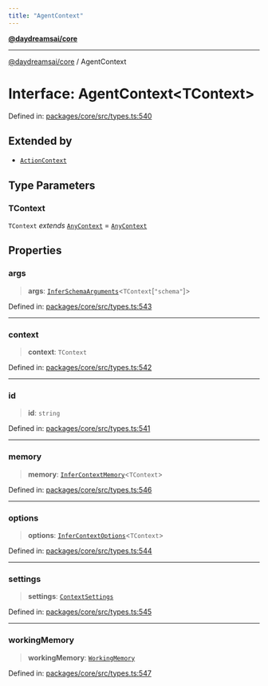 ```yaml
---
title: "AgentContext"
---
```


[**@daydreamsai/core**](./api-reference.md)

***

[@daydreamsai/core](./api-reference.md) / AgentContext

# Interface: AgentContext\<TContext\>

Defined in: [packages/core/src/types.ts:540](https://github.com/dojoengine/daydreams/blob/95678f46ea3908883ec80d853a28c9f23ca4f5c2/packages/core/src/types.ts#L540)

## Extended by

- [`ActionContext`](./ActionContext.md)

## Type Parameters

### TContext

`TContext` *extends* [`AnyContext`](./AnyContext.md) = [`AnyContext`](./AnyContext.md)

## Properties

### args

> **args**: [`InferSchemaArguments`](./InferSchemaArguments.md)\<`TContext`\[`"schema"`\]\>

Defined in: [packages/core/src/types.ts:543](https://github.com/dojoengine/daydreams/blob/95678f46ea3908883ec80d853a28c9f23ca4f5c2/packages/core/src/types.ts#L543)

***

### context

> **context**: `TContext`

Defined in: [packages/core/src/types.ts:542](https://github.com/dojoengine/daydreams/blob/95678f46ea3908883ec80d853a28c9f23ca4f5c2/packages/core/src/types.ts#L542)

***

### id

> **id**: `string`

Defined in: [packages/core/src/types.ts:541](https://github.com/dojoengine/daydreams/blob/95678f46ea3908883ec80d853a28c9f23ca4f5c2/packages/core/src/types.ts#L541)

***

### memory

> **memory**: [`InferContextMemory`](./InferContextMemory.md)\<`TContext`\>

Defined in: [packages/core/src/types.ts:546](https://github.com/dojoengine/daydreams/blob/95678f46ea3908883ec80d853a28c9f23ca4f5c2/packages/core/src/types.ts#L546)

***

### options

> **options**: [`InferContextOptions`](./InferContextOptions.md)\<`TContext`\>

Defined in: [packages/core/src/types.ts:544](https://github.com/dojoengine/daydreams/blob/95678f46ea3908883ec80d853a28c9f23ca4f5c2/packages/core/src/types.ts#L544)

***

### settings

> **settings**: [`ContextSettings`](./ContextSettings.md)

Defined in: [packages/core/src/types.ts:545](https://github.com/dojoengine/daydreams/blob/95678f46ea3908883ec80d853a28c9f23ca4f5c2/packages/core/src/types.ts#L545)

***

### workingMemory

> **workingMemory**: [`WorkingMemory`](./WorkingMemory.md)

Defined in: [packages/core/src/types.ts:547](https://github.com/dojoengine/daydreams/blob/95678f46ea3908883ec80d853a28c9f23ca4f5c2/packages/core/src/types.ts#L547)
